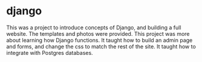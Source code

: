 # django

This was a project to introduce concepts of Django, and building a full website.  The templates and photos were provided.  This project was more about learning how Django functions. It taught how to build an admin page and forms, and change the css to match the rest of the site.  It taught how to integrate with Postgres databases.  
